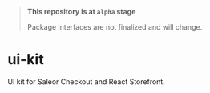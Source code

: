 >**This repository is at `alpha` stage**
>
> Package interfaces are not finalized and will change.

# ui-kit

UI kit for Saleor Checkout and React Storefront.
